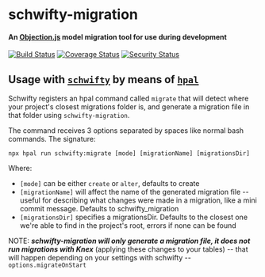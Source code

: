 # schwifty-migration

#### An [Objection.js](https://vincit.github.io/objection.js) model migration tool for use during development

[![Build Status](https://travis-ci.org/BigRoomStudios/schwifty-migration.svg?branch=master)](https://travis-ci.org/BigRoomStudios/schwifty-migration) [![Coverage Status](https://coveralls.io/repos/github/BigRoomStudios/schwifty-migration/badge.svg?branch=master)](https://coveralls.io/github/BigRoomStudios/schwifty-migration?branch=master) [![Security Status](https://nodesecurity.io/orgs/big-room-studios/projects/3f03e446-4689-49b3-9d82-ab3070eea553/badge)](https://nodesecurity.io/orgs/big-room-studios/projects/3f03e446-4689-49b3-9d82-ab3070eea553)

## Usage with [`schwifty`](https://github.com/BigRoomStudios/schwifty) by means of [`hpal`](https://github.com/devinivy/hpal)

Schwifty registers an hpal command called `migrate` that will detect where your project's closest migrations folder is, and generate a migration file in that folder using `schwifty-migration`.

The command receives 3 options separated by spaces like normal bash commands. The signature:

```
npx hpal run schwifty:migrate [mode] [migrationName] [migrationsDir]
```

Where:
  - `[mode]` can be either `create` or `alter`, defaults to create
  - `[migrationName]` will affect the name of the generated migration file -- useful for describing what changes were made in a migration, like a mini commit message. Defaults to schwifty_migration
  - `[migrationsDir]` specifies a migrationsDir. Defaults to the closest one we're able to find in the project's root, errors if none can be found

NOTE: **_schwifty-migration will only generate a migration file, it does not run migrations with Knex_** (applying these changes to your tables) -- that will happen depending on your settings with schwifty -- `options.migrateOnStart`
